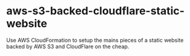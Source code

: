# aws-s3-backed-cloudflare-static-website
Use AWS CloudFormation to setup the mains pieces of a static website backed by AWS S3 and CloudFlare on the cheap.
